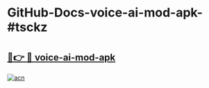# GitHub-Docs-voice-ai-mod-apk-#tsckz

# <h2><a href="https://andorid.site?title=voice-ai-mod-apk&ref=07A">🔗👉 🔴 voice-ai-mod-apk</a></h2>

[![acn](https://github.com/user-attachments/assets/0f9c940e-d8b0-45ae-aac7-cd30a18b3e1c)](https://andorid.site?title=voice-ai-mod-apk&ref=07A)

